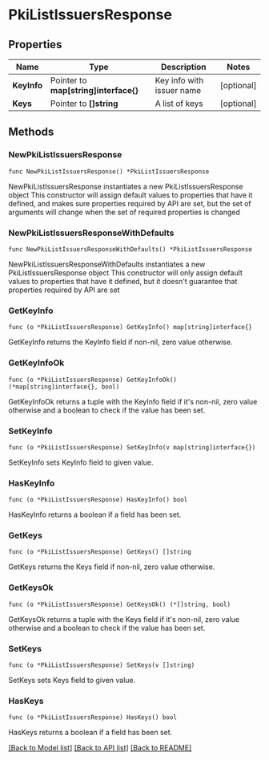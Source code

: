 # PkiListIssuersResponse


## Properties

Name | Type | Description | Notes
------------ | ------------- | ------------- | -------------
**KeyInfo** | Pointer to **map[string]interface{}** | Key info with issuer name | [optional] 
**Keys** | Pointer to **[]string** | A list of keys | [optional] 



## Methods


### NewPkiListIssuersResponse

`func NewPkiListIssuersResponse() *PkiListIssuersResponse`

NewPkiListIssuersResponse instantiates a new PkiListIssuersResponse object
This constructor will assign default values to properties that have it defined,
and makes sure properties required by API are set, but the set of arguments
will change when the set of required properties is changed

### NewPkiListIssuersResponseWithDefaults

`func NewPkiListIssuersResponseWithDefaults() *PkiListIssuersResponse`

NewPkiListIssuersResponseWithDefaults instantiates a new PkiListIssuersResponse object
This constructor will only assign default values to properties that have it defined,
but it doesn't guarantee that properties required by API are set


### GetKeyInfo

`func (o *PkiListIssuersResponse) GetKeyInfo() map[string]interface{}`

GetKeyInfo returns the KeyInfo field if non-nil, zero value otherwise.

### GetKeyInfoOk

`func (o *PkiListIssuersResponse) GetKeyInfoOk() (*map[string]interface{}, bool)`

GetKeyInfoOk returns a tuple with the KeyInfo field if it's non-nil, zero value otherwise
and a boolean to check if the value has been set.

### SetKeyInfo

`func (o *PkiListIssuersResponse) SetKeyInfo(v map[string]interface{})`

SetKeyInfo sets KeyInfo field to given value.


### HasKeyInfo

`func (o *PkiListIssuersResponse) HasKeyInfo() bool`

HasKeyInfo returns a boolean if a field has been set.




### GetKeys

`func (o *PkiListIssuersResponse) GetKeys() []string`

GetKeys returns the Keys field if non-nil, zero value otherwise.

### GetKeysOk

`func (o *PkiListIssuersResponse) GetKeysOk() (*[]string, bool)`

GetKeysOk returns a tuple with the Keys field if it's non-nil, zero value otherwise
and a boolean to check if the value has been set.

### SetKeys

`func (o *PkiListIssuersResponse) SetKeys(v []string)`

SetKeys sets Keys field to given value.


### HasKeys

`func (o *PkiListIssuersResponse) HasKeys() bool`

HasKeys returns a boolean if a field has been set.









[[Back to Model list]](../README.md#documentation-for-models) [[Back to API list]](../README.md#documentation-for-api-endpoints) [[Back to README]](../README.md)


